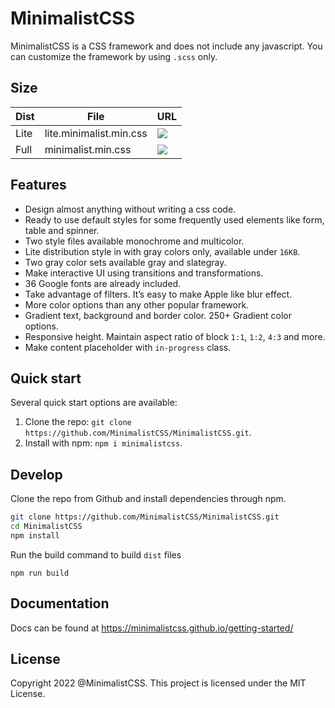 # MinimalistCSS

MinimalistCSS is a CSS framework and does not include any javascript. You can customize the framework by using `.scss` only.

## Size

| Dist | File | URL |
|---|---|---|
Lite  | lite.minimalist.min.css | ![](https://img.badgesize.io/MinimalistCSS/MinimalistCSS/main/dist/lite.minimalist.min.css.svg?compression=brotli)
Full | minimalist.min.css | ![](https://img.badgesize.io/MinimalistCSS/MinimalistCSS/main/dist/minimalist.min.css.svg?compression=brotli)

## Features

- Design almost anything without writing a css code.
- Ready to use default styles for some frequently used elements like form, table and spinner.
- Two style files available monochrome and multicolor.
- Lite distribution style in with gray colors only,  available under `16KB`.
- Two gray color sets available gray and slategray.
- Make interactive UI using transitions and transformations.
- 36 Google fonts are already included.
- Take advantage of filters. It’s easy to make Apple like blur effect.
- More color options than any other popular framework.
- Gradient text, background and border color. 250+ Gradient color options.
- Responsive height. Maintain aspect ratio of block `1:1`, `1:2`, `4:3` and more.
- Make content placeholder with `in-progress` class.

## Quick start

Several quick start options are available:

1. Clone the repo: `git clone https://github.com/MinimalistCSS/MinimalistCSS.git`.
2. Install with npm: `npm i minimalistcss`.

## Develop

Clone the repo from Github and install dependencies through npm.

``` bash
git clone https://github.com/MinimalistCSS/MinimalistCSS.git
cd MinimalistCSS
npm install
```

Run the build command to build `dist` files

`npm run build`

## Documentation

Docs can be found at https://minimalistcss.github.io/getting-started/

## License

Copyright 2022 @MinimalistCSS. This project is licensed under the MIT License.